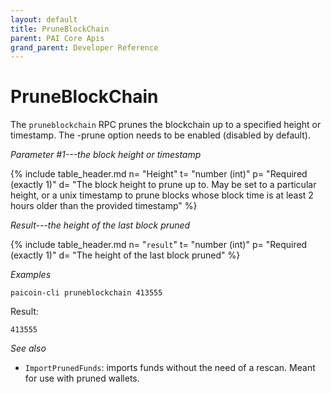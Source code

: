 ```yaml
---
layout: default
title: PruneBlockChain
parent: PAI Core Apis
grand_parent: Developer Reference
---
```


PruneBlockChain
=======================

The `pruneblockchain` RPC prunes the blockchain up to a specified height or timestamp. The -prune option needs to be enabled (disabled by default).

*Parameter #1---the block height or timestamp*

{% include table_header.md
  n= "Height"
  t= "number (int)"
  p= "Required<br>(exactly 1)"
  d= "The block height to prune up to. May be set to a particular height, or a unix timestamp to prune blocks whose block time is at least 2 hours older than the provided timestamp"
%}

*Result---the height of the last block pruned*

{% include table_header.md
  n= "`result`"
  t= "number (int)"
  p= "Required<br>(exactly 1)"
  d= "The height of the last block pruned"
%}

*Examples*

```
paicoin-cli pruneblockchain 413555
```

Result:

```
413555
```

*See also*

* `ImportPrunedFunds`: imports funds without the need of a rescan. Meant for use with pruned wallets.
